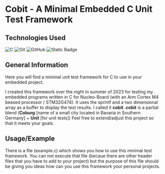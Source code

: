 # Cobit - A Minimal Embedded C Unit Test Framework

## Technologies Used

![C](https://img.shields.io/badge/c-%2300599C.svg?style=for-the-badge&logo=c&logoColor=white)
![Git](https://img.shields.io/badge/git-%23F05033.svg?style=for-the-badge&logo=git&logoColor=white)
![GitHub](https://img.shields.io/badge/github-%23121011.svg?style=for-the-badge&logo=github&logoColor=white)
![Static Badge](https://img.shields.io/badge/Assembly-blue)

## General Information

Here you will find a minimal unit test framework for C to use in your embedded project.

I created this framework over the night in summer of 2023 for testing my embedded programs
written in C for Nucleo-Board (with an Arm Cortex M4 beased processor / STM32G474).
It uses the sprintf and a two dimensional array as a buffer to display the test results.
I called it **cobit**. **cobit** is a partial blend (**Coburg** \[name of a small city located in Bavaria in Southern Germany\] + **Unit** \[for unit tests\])
Feel free to extend/adjust this project so that it meets your goals.

## Usage/Example

There is a file (example.c) which shows you how to use this minimal test framework.
You can not execute that file (becaue there are other header files that you have to add to your project)
but the purpose of this file should be giving you ideas how can you use this framework your personal projects.


